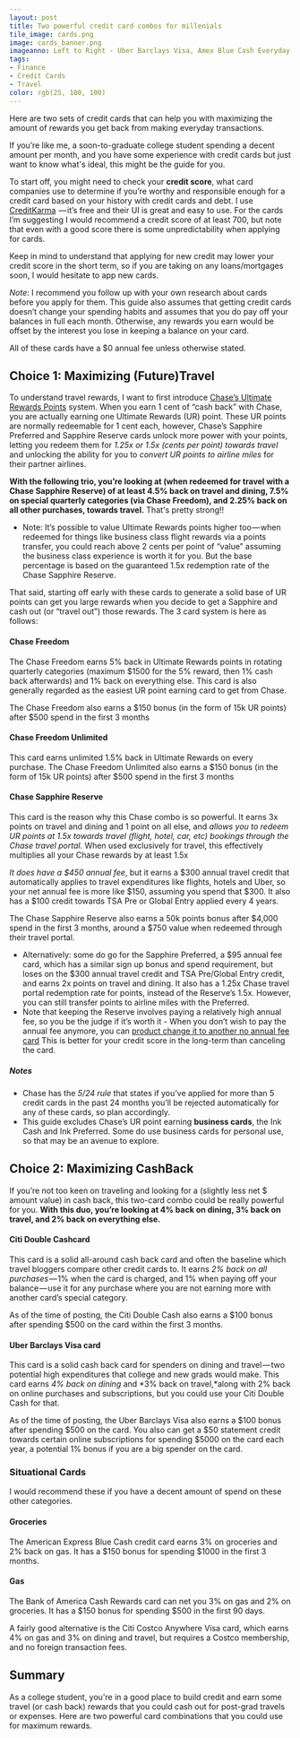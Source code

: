 ```yaml
---
layout: post
title: Two powerful credit card combos for millenials
tile_image: cards.png
image: cards_banner.png
imageanno: Left to Right - Uber Barclays Visa, Amex Blue Cash Everyday, Chase Sapphire Reserve, Citi DoubleCash, Bank of America Cash Rewards
tags: 
- Finance
- Credit Cards
- Travel
color: rgb(25, 100, 100)
---
```

Here are two sets of credit cards that can help you with maximizing the amount of rewards you get back from making everyday transactions.

If you’re like me, a soon-to-graduate college student spending a decent amount per month, and you have some experience with credit cards but just want to know what's ideal, this might be the guide for you. 

To start off, you might need to check your **credit score**, what card companies use to determine if you’re worthy and responsible enough for a credit card based on your history with credit cards and debt. I use  [CreditKarma](http://creditkarma.com/)  — it’s free and their UI is great and easy to use. For the cards I’m suggesting I would recommend a credit score of at least 700, but note that even with a good score there is some unpredictability when applying for cards.

Keep in mind to understand that applying for new credit may lower your credit score in the short term, so if you are taking on any loans/mortgages soon, I would hesitate to app new cards.

*Note*: I recommend you follow up with your own research about cards before you apply for them. This guide also assumes that getting credit cards doesn’t change your spending habits and assumes that you do pay off your balances in full each month. Otherwise, any rewards you earn would be offset by the interest you lose in keeping a balance on your card.

All of these cards have a $0 annual fee unless otherwise stated.

## Choice 1: Maximizing (Future)Travel
To understand travel rewards, I want to first introduce [Chase’s Ultimate Rewards Points](https://www.valuepenguin.com/chase-ultimate-rewards) system. When you earn 1 cent of “cash back” with Chase, you are actually earning one Ultimate Rewards (UR) point. These UR points are normally redeemable for 1 cent each, however, Chase’s Sapphire Preferred and Sapphire Reserve cards unlock more power with your points, letting you redeem them for *1.25x or 1.5x (cents per point) towards travel* and unlocking the ability for you to *convert UR points to airline miles* for their partner airlines.

**With the following trio, you’re looking at (when redeemed for travel with a Chase Sapphire Reserve) of at least 4.5% back on travel and dining, 7.5% on special quarterly categories (via Chase Freedom), and 2.25% back on all other purchases, towards travel.** That's pretty strong!!

* Note: It’s possible to value Ultimate Rewards points higher too — when redeemed for things like business class flight rewards via a points transfer, you could reach above 2 cents per point of “value” assuming the business class experience is worth it for you. But the base percentage is based on the guaranteed 1.5x redemption rate of the Chase Sapphire Reserve.

That said, starting off early with these cards to generate a solid base of UR points can get you large rewards when you decide to get a Sapphire and cash out (or “travel out”) those rewards. The 3 card system is here as follows:

#### Chase Freedom
The Chase Freedom earns 5% back in Ultimate Rewards points in rotating quarterly categories (maximum $1500 for the 5% reward, then 1% cash back afterwards) and 1% back on everything else. This card is also generally regarded as the easiest UR point earning card to get from Chase.

The Chase Freedom also earns a $150 bonus (in the form of 15k UR points) after $500 spend in the first 3 months

#### Chase Freedom Unlimited
This card earns unlimited 1.5% back in Ultimate Rewards on every purchase.
The Chase Freedom Unlimited also earns a $150 bonus (in the form of 15k UR points) after $500 spend in the first 3 months

#### Chase Sapphire Reserve
This card is the reason why this Chase combo is so powerful. It earns 3x points on travel and dining and 1 point on all else, and *allows you to redeem UR points at 1.5x towards travel (flight, hotel, car, etc) bookings through the Chase travel portal.* When used exclusively for travel, this effectively multiplies all your Chase rewards by at least 1.5x

*It does have a $450 annual fee*, but it earns a $300 annual travel credit that automatically applies to travel expenditures like flights, hotels and Uber, so your net annual fee is more like $150, assuming you spend that $300. It also has a $100 credit towards TSA Pre or Global Entry applied every 4 years.

The Chase Sapphire Reserve also earns a 50k points bonus after $4,000 spend in the first 3 months, around a $750 value when redeemed through their travel portal.

* Alternatively: some do go for the Sapphire Preferred, a $95 annual fee card, which has a similar sign up bonus and spend requirement, but loses on the $300 annual travel credit and TSA Pre/Global Entry credit, and earns 2x points on travel and dining. It also has a 1.25x Chase travel portal redemption rate for points, instead of the Reserve’s 1.5x. However, you can still transfer points to airline miles with the Preferred.
* Note that keeping the Reserve involves paying a relatively high annual fee, so you be the judge if it’s worth it - When you don’t wish to pay the annual fee anymore, you can [product change it to another no annual fee card](https://www.asksebby.com/blog/product-change-options-for-chase-credit-cards)  This is better for your credit score in the long-term than canceling the card.

##### Notes
* Chase has the *5/24 rule* that states if you’ve applied for more than 5 credit cards in the past 24 months you’ll be rejected automatically for any of these cards, so plan accordingly.
* This guide excludes Chase’s UR point earning **business cards**, the Ink Cash and Ink Preferred. Some do use business cards for personal use, so that may be an avenue to explore.

## Choice 2: Maximizing CashBack
If you’re not too keen on traveling and looking for a (slightly less net $ amount value) in cash back, this two-card combo could be really powerful for you. **With this duo, you’re looking at 4% back on dining, 3% back on travel, and 2% back on everything else.**

#### Citi Double Cashcard
This card is a solid all-around cash back card and often the baseline which travel bloggers compare other credit cards to. It earns *2% back on all purchases* — 1% when the card is charged, and 1% when paying off your balance — use it for any purchase where you are not earning more with another card’s special category.

As of the time of posting, the Citi Double Cash also earns a $100 bonus after spending $500 on the card within the first 3 months.

#### Uber Barclays Visa card
This card is a solid cash back card for spenders on dining and travel — two potential high expenditures that college and new grads would make. This card earns *4% back on dining* and *3% back on travel,*along with 2% back on online purchases and subscriptions, but you could use your Citi Double Cash for that.

As of the time of posting, the Uber Barclays Visa also earns a $100 bonus after spending $500 on the card. You also can get a $50 statement credit towards certain online subscriptions for spending $5000 on the card each year, a potential 1% bonus if you are a big spender on the card.

### Situational Cards
I would recommend these if you have a decent amount of spend on these other categories.

#### Groceries
The American Express Blue Cash credit card earns 3% on groceries and 2% back on gas. It has a $150 bonus for spending $1000 in the first 3 months.

#### Gas
The Bank of America Cash Rewards card can net you 3% on gas and 2% on groceries. It has a $150 bonus for spending $500 in the first 90 days.

A fairly good alternative is the Citi Costco Anywhere Visa card, which earns 4% on gas and 3% on dining and travel, but requires a Costco membership, and no foreign transaction fees.

## Summary
As a college student, you're in a good place to build credit and earn some travel (or cash back) rewards that you could cash out for post-grad travels or expenses. Here are two powerful card combinations that you could use for maximum rewards.
